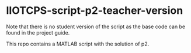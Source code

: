 # IIOTCPS-script-p2-teacher-version
Note that there is no student version of the script as the base code can be found in the project guide.

This repo contains a MATLAB script with the solution of p2.

